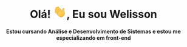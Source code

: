 <div align="center">
<h1 align="center">Olá! <img width="35" src="https://github.com/1999AZZAR/1999AZZAR/blob/main/resources/img/waving.gif">, Eu sou Welisson</h1>
<h4 align="center">Estou cursando Análise e Desenvolvimento de Sistemas e estou me especializando em front-end</h4>
</div>


